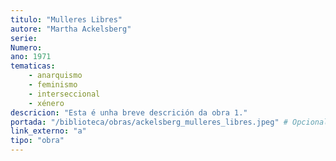 ```yaml
---
titulo: "Mulleres Libres"
autore: "Martha Ackelsberg"
serie:
Numero:
ano: 1971
tematicas:
    - anarquismo
    - feminismo
    - interseccional
    - xénero
descricion: "Esta é unha breve descrición da obra 1."
portada: "/biblioteca/obras/ackelsberg_mulleres_libres.jpeg" # Opcional, imaxe da portada
link_externo: "a"
tipo: "obra"
---
```

